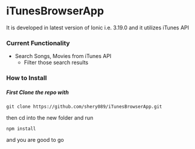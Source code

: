 # iTunesBrowserApp #

It is developed in latest version of Ionic i.e. 3.19.0 and it utilizes iTunes API 

### Current Functionality ###

* Search Songs, Movies from iTunes API
  * Filter those search results
  
### How to Install ###

##### First Clone the repo with #####

`git clone https://github.com/shery089/iTunesBrowserApp.git`

then cd into the new folder and run

`npm install`

and you are good to go
